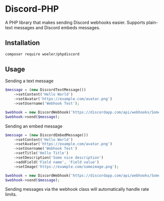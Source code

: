 # Discord-PHP
A PHP library that makes sending Discord webhooks easier. Supports plain-text messages and Discord embeds messages.

## Installation
```sh
composer require woeler/phpdiscord
```

## Usage
Sending a text message
```php
$message = (new DiscordTextMessage())
    ->setContent('Hello World')
    ->setAvatar('https://example.com/avatar.png')
    ->setUsername('Webhook Test');

$webhook = new DiscordWebhook('https://discordapp.com/api/webhooks/SomeWebHook');
$webhook->send($message);
```

Sending an embed message
```php
$message = (new DiscordEmbedMessage())
    ->setContent('Hello World')
    ->setAvatar('https://example.com/avatar.png')
    ->setUsername('Webhook Test')
    ->setTitle('Hello Title')
    ->setDescription('Some nice description')
    ->addField('Field name', 'Field value')
    ->setImage('https://example.com/someimage.png');

$webhook = new DiscordWebhook('https://discordapp.com/api/webhooks/SomeWebHook');
$webhook->send($message);
```

Sending messages via the webhook class will automatically handle rate limits.